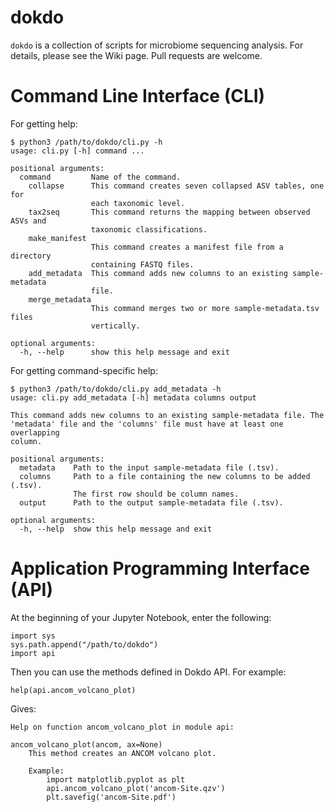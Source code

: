 # dokdo

```dokdo``` is a collection of scripts for microbiome sequencing analysis. For details, please see the Wiki page. Pull requests are welcome.

# Command Line Interface (CLI)

For getting help:

```
$ python3 /path/to/dokdo/cli.py -h
usage: cli.py [-h] command ...

positional arguments:
  command         Name of the command.
    collapse      This command creates seven collapsed ASV tables, one for
                  each taxonomic level.
    tax2seq       This command returns the mapping between observed ASVs and
                  taxonomic classifications.
    make_manifest
                  This command creates a manifest file from a directory
                  containing FASTQ files.
    add_metadata  This command adds new columns to an existing sample-metadata
                  file.
    merge_metadata
                  This command merges two or more sample-metadata.tsv files
                  vertically.

optional arguments:
  -h, --help      show this help message and exit
```

For getting command-specific help:

```
$ python3 /path/to/dokdo/cli.py add_metadata -h
usage: cli.py add_metadata [-h] metadata columns output

This command adds new columns to an existing sample-metadata file. The
'metadata' file and the 'columns' file must have at least one overlapping
column.

positional arguments:
  metadata    Path to the input sample-metadata file (.tsv).
  columns     Path to a file containing the new columns to be added (.tsv).
              The first row should be column names.
  output      Path to the output sample-metadata file (.tsv).

optional arguments:
  -h, --help  show this help message and exit
```

# Application Programming Interface (API)

At the beginning of your Jupyter Notebook, enter the following:

```
import sys
sys.path.append("/path/to/dokdo")
import api
```

Then you can use the methods defined in Dokdo API. For example:

```
help(api.ancom_volcano_plot)
```

Gives:

```
Help on function ancom_volcano_plot in module api:

ancom_volcano_plot(ancom, ax=None)
    This method creates an ANCOM volcano plot.
    
    Example:
        import matplotlib.pyplot as plt
        api.ancom_volcano_plot('ancom-Site.qzv')
        plt.savefig('ancom-Site.pdf')
```